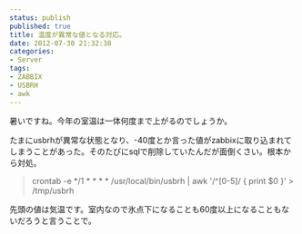 ```yaml
---
status: publish
published: true
title: 温度が異常な値となる対応。
date: 2012-07-30 21:32:38
categories:
- Server
tags:
- ZABBIX
- USBRH
- awk
---
```

暑いですね。今年の室温は一体何度まで上がるのでしょうか。

たまにusbrhが異常な状態となり、-40度とか言った値がzabbixに取り込まれてしまうことがあった。そのたびにsqlで削除していたんだが面倒くさい。根本から対処。
<blockquote>crontab -e
*/1 * * * * /usr/local/bin/usbrh | awk '/^[0-5]/ { print $0 }' &gt; /tmp/usbrh</blockquote>
先頭の値は気温です。室内なので氷点下になることも60度以上になることもないだろうと言うことで。
